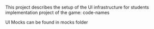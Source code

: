 This project describes the setup of the UI infrastructure for students implementation project of the game: code-names

UI Mocks can be found in mocks folder
